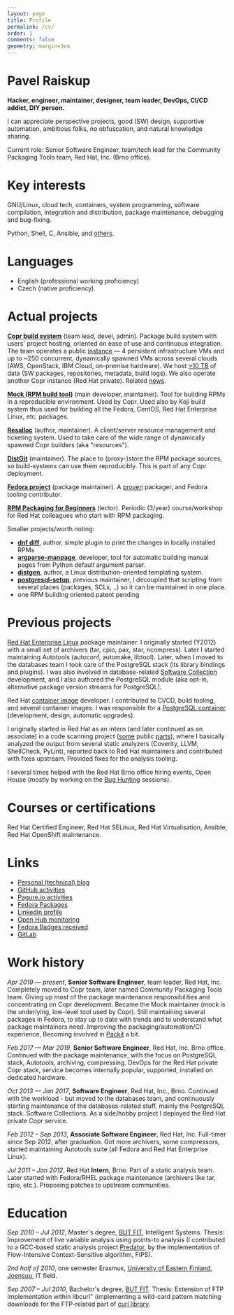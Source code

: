 ```yaml
---
layout: page
title: Profile
permalink: /cv/
order: 1
comments: false
geometry: margin=3cm
---
```


# Pavel Raiskup

**Hacker, engineer, maintainer, designer, team leader, DevOps, CI/CD addict, DIY
person.**

I can appreciate perspective projects, good (SW) design, supportive automation,
ambitious folks, no obfuscation, and natural knowledge sharing.

Current role: Senior Software Engineer, team/tech lead for the Community
Packaging Tools team, Red Hat, Inc. (Brno office).


# Key interests

GNU/Linux, cloud tech, containers, system programming, software
compilation, integration and distribution, package maintenance, debugging and
bug-fixing.

Python, Shell, C, Ansible, and [others][languages].


# Languages

* English (professional working proficiency)
* Czech (native proficiency).


# Actual projects

**[Copr build system][copr]** (team lead, devel, admin).  Package build system
with users' project hosting, oriented on ease of use and continuous integration.
The team operates a public [instance][Fedora Copr] — 4 persistent
infrastructure VMs and up to ~250 concurrent, dynamically spawned VMs across
several clouds (AWS, OpenStack, IBM Cloud, on-premise hardware).  We host [>10
TB][stats] of data (SW packages, repositories, metadata, build logs).  We also
operate another Copr instance (Red Hat private).  Related [news][release-notes].

**[Mock (RPM build tool)][mock]** (main developer, maintainer).  Tool for
building RPMs in a reproducible environment.  Used by Copr.  Used also by
Koji build system thus used for building all the Fedora, CentOS, Red Hat
Enterprise Linux, etc. packages.

**[Resalloc][resalloc]** (author, maintainer).  A client/server resource
management and ticketing system.  Used to take care of the wide range of
dynamically spawned Copr builders (aka "resources").

**[DistGit][distgit]** (maintainer).  The place to (proxy-)store the RPM package
sources, so build-systems can use them reproducibly.  This is part of any Copr
deployment.

**[Fedora project][packages]** (package maintainer).  A [proven][proven]
packager, and Fedora tooling contributor.

**[RPM Packaging for Beginners][pkgworkshop]** (lector).  Periodic (3/year)
course/workshop for Red Hat colleagues who start with RPM packaging.

Smaller projects/worth noting:

- [**dnf diff**][dnf-plugin-diff], author, simple plugin to print the changes in
  locally installed RPMs
- [**argparse-manpage**][argparse-manpage], developer, tool for automatic
  building manual pages from Python default argument parser.
- [**distgen**][distgen], author, a Linux distribution-oriented templating system.
- [**postgresql-setup**][pgsetup], previous maintainer, I decoupled that
  scripting from several places (packages, SCLs, ..) so it can be maintained in
  one place.
- one RPM building oriented patent pending

# Previous projects

[Red Hat Enterprise Linux][rhel] package maintainer.  I originally started
(Y2012) with a small set of archivers (tar, cpio, pax, star, ncompress).  Later
I started maintaining Autotools (autoconf, automake, libtool).  Later, when
I moved to the databases team I took care of the PostgreSQL stack (its library
bindings and plugins).  I was also involved in database-related [Software
Collection][scls] development, and I also authored the PostgreSQL module (aka
opt-in, alternative package version streams for PostgreSQL).

Red Hat [container image][sclimages] developer.  I contributed to CI/CD, build
tooling, and several container images.  I was responsible for a [PostgreSQL
container][postgresql-container] (development, design, automatic upgrades).

I originally started in Red Hat as an intern (and later continued as an associate)
in a code scanning project ([some][csdiff] public [parts][csmock]), where I
basically analyzed the output from several static analyzers (Coverity, LLVM,
ShellCheck, PyLint), reported back to Red Hat maintainers and contributed with
fixes upstream.  Provided fixes for the analysis tooling.

I several times helped with the Red Hat Brno office hiring events, Open House
(mostly by working on the [Bug Hunting][bughunting] sessions).

# Courses or certifications

Red Hat Certified Engineer, Red Hat SELinux, Red Hat Virtualisation, Ansible,
Red Hat OpenShift maintenance.

# Links

* [Personal (technical) blog](https://pavel.raiskup.cz/blog/)
* [GitHub activities](https://github.com/praiskup)
* [Pagure.io activities](https://pagure.io/user/praiskup)
* [Fedora Packages](https://src.fedoraproject.org/user/praiskup)
* [LinkedIn profile](https://www.linkedin.com/in/pavel-raiskup)
* [Open Hub monitoring](https://www.openhub.net/accounts/praiskup)
* [Fedora Badges received](https://badges.fedoraproject.org/user/praiskup)
* [GitLab](https://gitlab.com/praiskup)


# Work history

*Apr 2019 — present*, **Senior Software Engineer**, team leader, Red Hat, Inc.
Completely moved to Copr team, later named Community Packaging Tools team.
Giving up *most* of the package maintenance responsibilities and concentrating on
Copr development.  Became the Mock maintainer (mock is the underlying, low-level
tool used by Copr).  Still maintaining several packages in Fedora, to stay up to
date with trends and to understand what package maintainers need.  Improving the
packaging/automation/CI experience,  Becoming involved in [Packit][packit] a bit.

*Feb 2017 — Mar 2019*, **Senior Software Engineer**, Red Hat, Inc. Brno office.
Continued with the package maintenance, with the focus on PostgreSQL stack,
Autotools, archiving, compressing.  DevOps for the Red Hat private Copr stack,
service becomes internally popular, supported, installed on dedicated hardware.

*Oct 2013 — Jan 2017*, **Software Engineer**, Red Hat, Inc., Brno.  Continued
with the workload - but moved to the databases team, and continuously starting
maintenance of the databases-related stuff, mainly the PostgreSQL stack.
Software Collections.  As a side/hobby project I deployed the Red Hat private
Copr service.

*Feb 2012 – Sep 2013*, **Associate Software Engineer**, Red Hat, Inc.
Full-timer since Sep 2012, after graduation.  Got more archivers, some
compressors, started maintaining Autotools suite (all Fedora and Red Hat
Enterprise Linux).

*Jul 2011 – Jan 2012*, Red Hat **Intern**, Brno.  Part of a static analysis
team.  Later started with Fedora/RHEL package maintenance (archivers like tar,
cpio, etc.).  Proposing patches to upstream communities.


Education
=========

*Sep 2010 – Jul 2012*, Master's degree, [BUT FIT][BUT FIT], Intelligent
Systems.  Thesis: Improvement of live variable analysis using points-to analysis
(I contributed to a GCC-based static analysis project [Predator][Predator], by
the implementation of Flow-Intensive Context-Sensitive algorithm, FIPS).

*2nd half of 2010*, one semester Erasmus, [University of Eastern Finland,
Joensuu][uef], IT field.

*Sep 2007 – Jul 2010*, Bachelor's degree, [BUT FIT][BUT FIT].  Thesis: Extension
of FTP Implementation within libcurl" (implementing a wild-card pattern matching
downloads for the FTP-related part of [curl library][curl].

[BUT FIT]: https://www.fit.vut.cz/.en
[Predator]: https://github.com/kdudka/predator
[uef]: https://www.uef.fi/en
[languages]: https://www.openhub.net/accounts/praiskup/languages
[copr]: https://pagure.io/copr/copr/
[Fedora Copr]: https://copr.fedorainfracloud.org/
[stats]: https://copr-be.cloud.fedoraproject.org/stats/index.html
[mock]: https://github.com/rpm-software-management/mock
[resalloc]: https://github.com/praiskup/resalloc
[distgit]: https://github.com/release-engineering/dist-git
[packages]: https://src.fedoraproject.org/user/praiskup/projects
[proven]: https://docs.fedoraproject.org/en-US/fesco/Provenpackager_policy/
[dnf-plugin-diff]: https://github.com/praiskup/dnf-plugin-diff
[argparse-manpage]: https://github.com/praiskup/argparse-manpage
[rhel]: https://www.redhat.com/en/technologies/linux-platforms/enterprise-linux
[postgresql-container]: https://github.com/sclorg/postgresql-container
[scls]: https://developers.redhat.com/products/softwarecollections/overview
[pkgworkshop]: https://praiskup.fedorapeople.org/courses/packaging/
[sclimages]: https://github.com/sclorg
[csdiff]: https://github.com/csutils/csdiff
[csmock]: https://github.com/csutils/csmock
[bughunting]: https://gitlab.com/bughunting/bughunting
[curl]: https://curl.se/
[packit]: https://packit.dev/
[distgen]: https://github.com/devexp-db/distgen
[pgsetup]: https://github.com/devexp-db/postgresql-setup
[release-notes]: https://docs.pagure.org/copr.copr/release_notes.html
